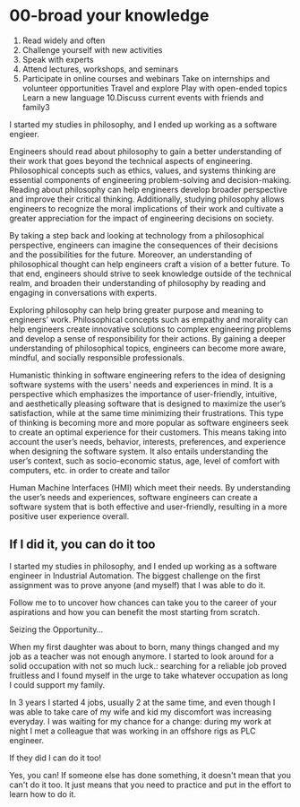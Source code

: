 # 00-broad your knowledge

1.  Read widely and often 
2. Challenge yourself with new activities 
3. Speak with experts 
4. Attend lectures, workshops, and seminars 
5. Participate in online courses and webinars Take on internships and volunteer opportunities Travel and explore Play with open-ended topics Learn a new language 10.Discuss current events with friends and family3
    

I started my studies in philosophy, and I ended up working as a software engieer.

Engineers should read about philosophy to gain a better understanding of their work that goes beyond the technical aspects of engineering. Philosophical concepts such as ethics, values, and systems thinking are essential components of engineering problem-solving and decision-making. Reading about philosophy can help engineers develop broader perspective and improve their critical thinking. Additionally, studying philosophy allows engineers to recognize the moral implications of their work and cultivate a greater appreciation for the impact of engineering decisions on society.

By taking a step back and looking at technology from a philosophical perspective, engineers can imagine the consequences of their decisions and the possibilities for the future. Moreover, an understanding of philosophical thought can help engineers craft a vision of a better future. To that end, engineers should strive to seek knowledge outside of the technical realm, and broaden their understanding of philosophy by reading and engaging in conversations with experts.

Exploring philosophy can help bring greater purpose and meaning to engineers’ work. Philosophical concepts such as empathy and morality can help engineers create innovative solutions to complex engineering problems and develop a sense of responsibility for their actions. By gaining a deeper understanding of philosophical topics, engineers can become more aware, mindful, and socially responsible professionals.

Humanistic thinking in software engineering refers to the idea of designing software systems with the users' needs and experiences in mind. It is a perspective which emphasizes the importance of user-friendly, intuitive, and aesthetically pleasing software that is designed to maximize the user’s satisfaction, while at the same time minimizing their frustrations. This type of thinking is becoming more and more popular as software engineers seek to create an optimal experience for their customers. This means taking into account the user’s needs, behavior, interests, preferences, and experience when designing the software system. It also entails understanding the user’s context, such as socio-economic status, age, level of comfort with computers, etc. in order to create and tailor

Human Machine Interfaces (HMI) which meet their needs. By understanding the user’s needs and experiences, software engineers can create a software system that is both effective and user-friendly, resulting in a more positive user experience overall.

## **If I did it, you can do it too**

I started my studies in philosophy, and I ended up working as a software engineer in Industrial Automation. The biggest challenge on the first assignment was to prove anyone (and myself) that I was able to do it.

Follow me to to uncover how chances can take you to the career of your aspirations and how you can benefit the most starting from scratch.

Seizing the Opportunity…

When my first daughter was about to born, many things changed and my job as a teacher was not enough anymore. I started to look around for a solid occupation with not so much luck.: searching for a reliable job proved fruitless and I found myself in the urge to take whatever occupation as long I could support my family.

In 3 years I started 4 jobs, usually 2 at the same time, and even though I was able to take care of my wife and kid my discomfort was increasing everyday. I was waiting for my chance for a change: during my work at night I met a colleague that was working in an offshore rigs as PLC engineer.

If they did I can do it too!

Yes, you can! If someone else has done something, it doesn't mean that you can't do it too. It just means that you need to practice and put in the effort to learn how to do it.